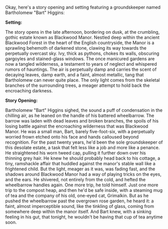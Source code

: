 Okay, here's a story opening and setting featuring a groundskeeper named Bartholomew "Bart" Higgins:

**Setting:**

The story opens in the late afternoon, bordering on dusk, at the crumbling, gothic estate known as Blackwood Manor. Nestled deep within the ancient Blackwood Forest in the heart of the English countryside, the Manor is a sprawling behemoth of darkened stone, clawing its way towards the perpetually overcast sky. Ivy, thick as pythons, chokes its walls, obscuring gargoyles and stained-glass windows. The once manicured gardens are now a tangled wilderness, a testament to years of neglect and whispered rumors of hauntings. The air is perpetually damp and carries the scent of decaying leaves, damp earth, and a faint, almost metallic, tang that Bartholomew can never quite place. The only light comes from the skeletal branches of the surrounding trees, a meager attempt to hold back the encroaching darkness.

**Story Opening:**

Bartholomew "Bart" Higgins sighed, the sound a puff of condensation in the chilling air, as he leaned on the handle of his battered wheelbarrow. The barrow was laden with dead leaves and broken branches, the spoils of his losing battle against the encroaching wilderness that was Blackwood Manor. He was a small man, Bart, barely five-foot-six, with a perpetually worried frown etched onto his face and hands calloused beyond recognition. For the past twenty years, he'd been the sole groundskeeper of this desolate estate, a task that felt less like a job and more like a penance. He straightened his worn tweed cap, pulling it further down over his thinning grey hair. He knew he should probably head back to his cottage, a tiny, ramshackle affair that huddled against the manor's stable wall like a frightened child. But the light, meager as it was, was fading fast, and the shadows around Blackwood Manor had a way of playing tricks on the eyes, and the ears. He shivered, not entirely from the cold, and hefted the wheelbarrow handles again. One more trip, he told himself. Just one more trip to the compost heap, and then he'd be safe inside, with a steaming mug of tea and the company of his old, one-eyed cat, Grimalkin. But as he pushed the wheelbarrow past the overgrown rose garden, he heard it: a faint, almost imperceptible sound, like the tinkling of glass, coming from somewhere deep within the manor itself. And Bart knew, with a sinking feeling in his gut, that tonight, he wouldn't be having that cup of tea anytime soon.
